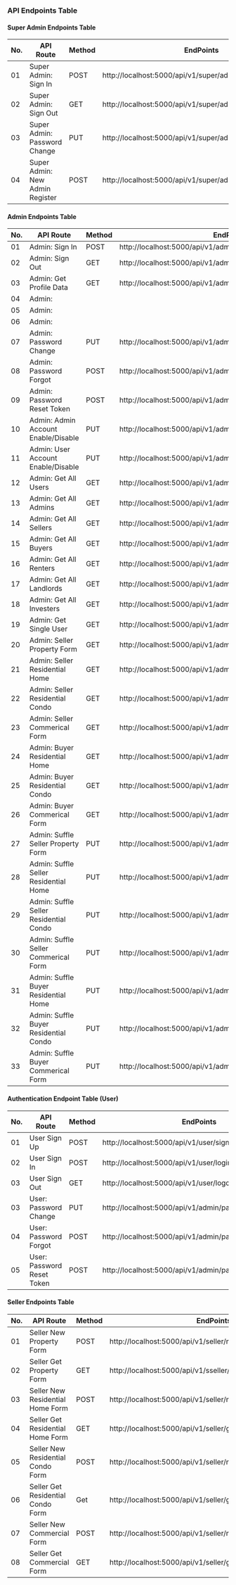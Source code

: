 ### API Endpoints Table


#### Super Admin Endpoints Table
| No. | API Route                              | Method | EndPoints                                                              | 
| --- | -------------------------------------- | ------ | ---------------------------------------------------------------------- | 
|  01 | Super Admin: Sign In                   | POST   | http://localhost:5000/api/v1/super/admin/singin                        |   
|  02 | Super Admin: Sign Out                  | GET    | http://localhost:5000/api/v1/super/admin/signout                       |
|  03 | Super Admin: Password Change           | PUT    | http://localhost:5000/api/v1/super/admin/password/update               |
|  04 | Super Admin: New Admin Register        | POST   | http://localhost:5000/api/v1/super/admin/new/admin                     |


#### Admin Endpoints Table
| No. | API Route                              | Method | EndPoints                                                              | 
| --- | -------------------------------------- | ------ | ---------------------------------------------------------------------- |
|  01 | Admin: Sign In                         | POST   | http://localhost:5000/api/v1/admin/signin                              |   
|  02 | Admin: Sign Out                        | GET    | http://localhost:5000/api/v1/admin/singout                             | 
|  03 | Admin: Get Profile Data                | GET    | http://localhost:5000/api/v1/admin//get/profile/data                   |
|  04 | Admin:                                 |        |                                                                        |
|  05 | Admin:                                 |        |                                                                        |
|  06 | Admin:                                 |        |                                                                        |
|  07 | Admin: Password Change                 | PUT    | http://localhost:5000/api/v1/admin/password/update                     |
|  08 | Admin: Password Forgot                 | POST   | http://localhost:5000/api/v1/admin/password/forgot                     |
|  09 | Admin: Password Reset Token            | POST   | http://localhost:5000/api/v1/admin/password/reset/:token               |
|  10 | Admin: Admin Account Enable/Disable    | PUT    | http://localhost:5000/api/v1/admin/admin/account/modify/:id            |
|  11 | Admin: User Account Enable/Disable     | PUT    | http://localhost:5000/api/v1/admin/user/account/modify/:id             |
|  12 | Admin: Get All Users                   | GET    | http://localhost:5000/api/v1/admin/all/users                           | 
|  13 | Admin: Get All Admins                  | GET    | http://localhost:5000/api/v1/admin/all/admins                          |
|  14 | Admin: Get All Sellers                 | GET    | http://localhost:5000/api/v1/admin/all/sellers                         | 
|  15 | Admin: Get All Buyers                  | GET    | http://localhost:5000/api/v1/admin/all/buyers                          |
|  16 | Admin: Get All Renters                 | GET    | http://localhost:5000/api/v1/admin/all/renters                         | 
|  17 | Admin: Get All Landlords               | GET    | http://localhost:5000/api/v1/admin/all/landlords                       |
|  18 | Admin: Get All Investers               | GET    | http://localhost:5000/api/v1/admin/all/invertors                       |
|  19 | Admin: Get Single User                 | GET    | http://localhost:5000/api/v1/admin/get/user/profile/:id                |
|  20 | Admin: Seller Property Form            | GET    | http://localhost:5000/api/v1/admin/shuffle/seller/property/form        |
|  21 | Admin: Seller Residential Home         | GET    | http://localhost:5000/api/v1/admin/seller/residential/home/form        | 
|  22 | Admin: Seller Residential Condo        | GET    | http://localhost:5000/api/v1/admin/seller/residential/condo/form       | 
|  23 | Admin: Seller Commerical Form          | GET    | http://localhost:5000/api/v1/admin/seller/commercial/form              | 
|  24 | Admin: Buyer Residential Home          | GET    | http://localhost:5000/api/v1/admin/buyer/residential/home/form         | 
|  25 | Admin: Buyer Residential Condo         | GET    | http://localhost:5000/api/v1/admin/buyer/residential/condo/form        | 
|  26 | Admin: Buyer Commerical Form           | GET    | http://localhost:5000/api/v1/admin/buyer/commercial/form               | 
|  27 | Admin: Suffle Seller Property Form     | PUT    | http://localhost:5000/api/v1/admin/shuffle/seller/property/form        |
|  28 | Admin: Suffle Seller Residential Home  | PUT    | http://localhost:5000/api/v1/admin/shuffle/seller/resihome/form        |
|  29 | Admin: Suffle Seller Residential Condo | PUT    | http://localhost:5000/api/v1/admin/shuffle/seller/resicondo/form       |
|  30 | Admin: Suffle Seller Commerical Form   | PUT    | http://localhost:5000/api/v1/admin/shuffle/seller/commercail/form      |
|  31 | Admin: Suffle Buyer Residential Home   | PUT    | http://localhost:5000/api/v1/admin/shuffle/buyer/resihome/form         |
|  32 | Admin: Suffle Buyer Residential Condo  | PUT    | http://localhost:5000/api/v1/admin/shuffle/buyer/resicondo/form        |
|  33 | Admin: Suffle Buyer Commerical Form    | PUT    | http://localhost:5000/api/v1/admin/shuffle/buyer/commercail/form       | 


#### Authentication Endpoint Table (User)
| No. | API Route                             | Method | EndPoints                                                              | 
| --- | ------------------------------------- | ------ | ---------------------------------------------------------------------- | 
|  01 | User Sign Up                          | POST   | http://localhost:5000/api/v1/user/signup                               | 
|  02 | User Sign In                          | POST   | http://localhost:5000/api/v1/user/login                                | 
|  03 | User Sign Out                         | GET    | http://localhost:5000/api/v1/user/logout                               | 
|  03 | User: Password Change                 | PUT    | http://localhost:5000/api/v1/admin/password/update                     |
|  04 | User: Password Forgot                 | POST   | http://localhost:5000/api/v1/admin/password/forgot                     |
|  05 | User: Password Reset Token            | POST   | http://localhost:5000/api/v1/admin/password/reset/:token               |

#### Seller Endpoints Table
| No. | API Route                             | Method | EndPoints                                                              | 
| --- | ------------------------------------- | ------ | ---------------------------------------------------------------------- | 
|  01 | Seller New Property Form              | POST   | http://localhost:5000/api/v1/seller/new/property/form                  | 
|  02 | Seller Get Property Form              | GET    | http://localhost:5000/api/v1/sseller/get/property/form                 |
|  03 | Seller New Residential Home Form      | POST   | http://localhost:5000/api/v1/seller/new/residential/home/form          |
|  04 | Seller Get Residential Home Form      | GET    | http://localhost:5000/api/v1/seller/get/residential/home/form          |
|  05 | Seller New Residential Condo Form     | POST   | http://localhost:5000/api/v1/seller/new/residential/condo/form         |
|  06 | Seller Get Residential Condo Form     | Get    | http://localhost:5000/api/v1/seller/get/residential/condo/form         |
|  07 | Seller New Commercial Form            | POST   | http://localhost:5000/api/v1/seller/new/commercial/form                |
|  08 | Seller Get Commercial Form            | GET    | http://localhost:5000/api/v1/seller/get/commercial/form                |